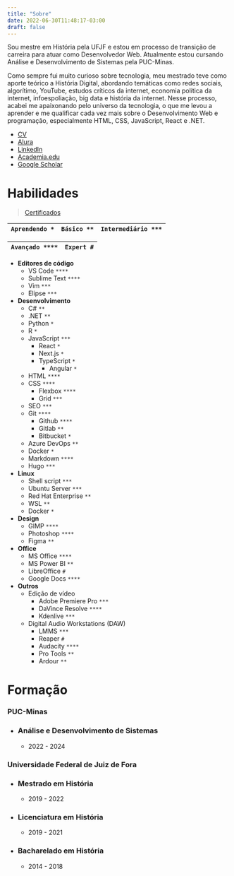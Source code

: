 ```yaml
---
title: "Sobre"
date: 2022-06-30T11:48:17-03:00
draft: false
---
```



Sou mestre em História pela UFJF e estou em processo de transição de carreira para atuar como Desenvolvedor Web. Atualmente estou cursando Análise e Desenvolvimento de Sistemas pela PUC-Minas. 

Como sempre fui muito curioso sobre tecnologia, meu mestrado teve como aporte teórico a História Digital, abordando temáticas como redes sociais, algorítimo, YouTube, estudos críticos da internet, economia política da internet, infoespoliação, big data e história da internet. Nesse processo, acabei me apaixonando pelo universo da tecnologia, o que me levou a aprender e me qualificar cada vez mais sobre o Desenvolvimento Web e programação, especialmente HTML, CSS, JavaScript, React e .NET. 


- [CV](http://lattes.cnpq.br/9924558848538635)
- [Alura](https://cursos.alura.com.br/user/geraldohomero)
- [LinkedIn](https://linkedin.com/in/geraldohomero)
- [Academia.edu](https://ufjf.academia.edu/geraldo)
- [Google Scholar](https://scholar.google.com/citations?hl=pt-BR&user=QcUrmPYAAAAJ)

# Habilidades 
> [Certificados](https://cursos.alura.com.br/user/geraldohomero/fullCertificate/13c42315e61114a41ec62b452ebf9869)


|`Aprendendo *` | `Básico **` | `Intermediário ***`|
|---------------|-------------|--------------------|

|`Avançado ****` | `Expert #` |
|----------------|------------|

- **Editores de código**
    - VS Code `****`
    - Sublime Text `****`
    - Vim `***`
    - Elipse `***`
- **Desenvolvimento**
    - C# `**`
    - .NET `**`
    - Python `*`
    - R `*`
    - JavaScript `***`
        - React `*`
        - Next.js `*`
        - TypeScript `*`
            - Angular `*`
    - HTML `****`
    - CSS `****`
        - Flexbox `****`
        - Grid `***`
    - SEO `***`
    - Git `****`
        - Github `****`
        - Gitlab `**`
        - Bitbucket `*`
    - Azure DevOps `**`
    - Docker `*`
    - Markdown `****`    
    - Hugo `***`
- **Linux**
    - Shell script `***`
    - Ubuntu Server `***`
    - Red Hat Enterprise `**`
    - WSL `**`
    - Docker `*`
- **Design**
    - GIMP `****`
    - Photoshop `****`
    - Figma `**`
- **Office**
    - MS Office `****`
    - MS Power BI `**`
    - LibreOffice `#`
    - Google Docs `****`
- **Outros**
    - Edição de vídeo
        - Adobe Premiere Pro `***`
        - DaVince Resolve `****`
        - Kdenlive `***`
    - Digital Audio Workstations (DAW)
        - LMMS `***`
        - Reaper `#`
        - Audacity `****`
        - Pro Tools `**`
        - Ardour `**`


# Formação

### **PUC-Minas**
- ### Análise e Desenvolvimento de Sistemas
    - 2022 - 2024

### **Universidade Federal de Juiz de Fora**
- ### Mestrado em História
    - 2019 - 2022
- ### Licenciatura em História
    - 2019 - 2021
- ### Bacharelado em História
    - 2014 - 2018
